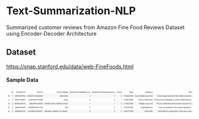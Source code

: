 # Text-Summarization-NLP
Summarized customer reviews from Amazon Fine Food Reviews Dataset using Encoder-Decoder Architecture

## Dataset
https://snap.stanford.edu/data/web-FineFoods.html

#### Sample Data
<img src="https://github.com/bharath3794/Text-Summarization-NLP/blob/main/images/dataset.PNG">
